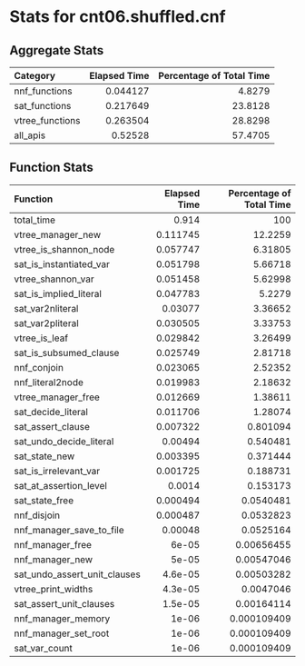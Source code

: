 # Stats for cnt06.shuffled.cnf

## Aggregate Stats

| Category        |   Elapsed Time |   Percentage of Total Time |
|:----------------|---------------:|---------------------------:|
| nnf_functions   |       0.044127 |                     4.8279 |
| sat_functions   |       0.217649 |                    23.8128 |
| vtree_functions |       0.263504 |                    28.8298 |
| all_apis        |       0.52528  |                    57.4705 |

## Function Stats

| Function                     |   Elapsed Time |   Percentage of Total Time |
|:-----------------------------|---------------:|---------------------------:|
| total_time                   |       0.914    |              100           |
| vtree_manager_new            |       0.111745 |               12.2259      |
| vtree_is_shannon_node        |       0.057747 |                6.31805     |
| sat_is_instantiated_var      |       0.051798 |                5.66718     |
| vtree_shannon_var            |       0.051458 |                5.62998     |
| sat_is_implied_literal       |       0.047783 |                5.2279      |
| sat_var2nliteral             |       0.03077  |                3.36652     |
| sat_var2pliteral             |       0.030505 |                3.33753     |
| vtree_is_leaf                |       0.029842 |                3.26499     |
| sat_is_subsumed_clause       |       0.025749 |                2.81718     |
| nnf_conjoin                  |       0.023065 |                2.52352     |
| nnf_literal2node             |       0.019983 |                2.18632     |
| vtree_manager_free           |       0.012669 |                1.38611     |
| sat_decide_literal           |       0.011706 |                1.28074     |
| sat_assert_clause            |       0.007322 |                0.801094    |
| sat_undo_decide_literal      |       0.00494  |                0.540481    |
| sat_state_new                |       0.003395 |                0.371444    |
| sat_is_irrelevant_var        |       0.001725 |                0.188731    |
| sat_at_assertion_level       |       0.0014   |                0.153173    |
| sat_state_free               |       0.000494 |                0.0540481   |
| nnf_disjoin                  |       0.000487 |                0.0532823   |
| nnf_manager_save_to_file     |       0.00048  |                0.0525164   |
| nnf_manager_free             |       6e-05    |                0.00656455  |
| nnf_manager_new              |       5e-05    |                0.00547046  |
| sat_undo_assert_unit_clauses |       4.6e-05  |                0.00503282  |
| vtree_print_widths           |       4.3e-05  |                0.0047046   |
| sat_assert_unit_clauses      |       1.5e-05  |                0.00164114  |
| nnf_manager_memory           |       1e-06    |                0.000109409 |
| nnf_manager_set_root         |       1e-06    |                0.000109409 |
| sat_var_count                |       1e-06    |                0.000109409 |
